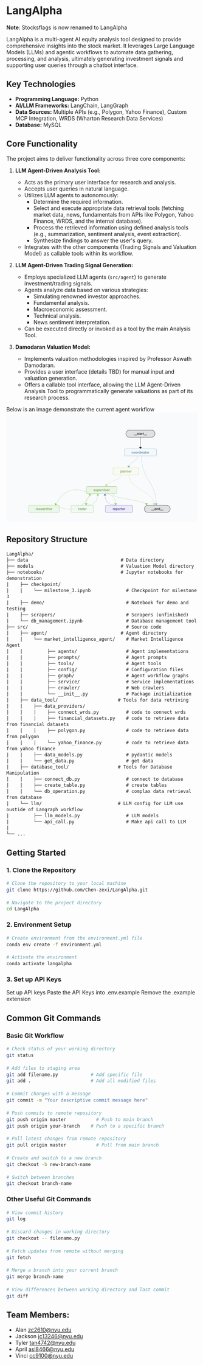 # LangAlpha

 **Note**: Stocksflags is now renamed to LangAlpha
 
LangAlpha is a multi-agent AI equity analysis tool designed to provide comprehensive insights into the stock market. It leverages Large Language Models (LLMs) and agentic workflows to automate data gathering, processing, and analysis, ultimately generating investment signals and supporting user queries through a chatbot interface.



## Key Technologies

*   **Programming Language:** Python
*   **AI/LLM Frameworks:** LangChain, LangGraph
*   **Data Sources:** Multiple APIs (e.g., Polygon, Yahoo Finance), Custom MCP Integration, WRDS (Wharton Research Data Services)
*   **Database:** MySQL

## Core Functionality

The project aims to deliver functionality across three core components:

1.  **LLM Agent-Driven Analysis Tool:**
    *   Acts as the primary user interface for research and analysis.
    *   Accepts user queries in natural language.
    *   Utilizes LLM agents to autonomously:
        *   Determine the required information.
        *   Select and execute appropriate data retrieval tools (fetching market data, news, fundamentals from APIs like Polygon, Yahoo Finance, WRDS, and the internal database).
        *   Process the retrieved information using defined analysis tools (e.g., summarization, sentiment analysis, event extraction).
        *   Synthesize findings to answer the user's query.
    *   Integrates with the other components (Trading Signals and Valuation Model) as callable tools within its workflow.

2.  **LLM Agent-Driven Trading Signal Generation:**
    *   Employs specialized LLM agents (`src/agent`) to generate investment/trading signals.
    *   Agents analyze data based on various strategies:
        *   Simulating renowned investor approaches.
        *   Fundamental analysis.
        *   Macroeconomic assessment.
        *   Technical analysis.
        *   News sentiment interpretation.
    *   Can be executed directly or invoked as a tool by the main Analysis Tool.

3.  **Damodaran Valuation Model:**
    *   Implements valuation methodologies inspired by Professor Aswath Damodaran.
    *   Provides a user interface (details TBD) for manual input and valuation generation.
    *   Offers a callable tool interface, allowing the LLM Agent-Driven Analysis Tool to programmatically generate valuations as part of its research process.

Below is an image demonstrate the current agent workflow
![graph](/assets/graph.jpg)

## Repository Structure
```
LangAlpha/
├── data                                  # Data directory
├── models                                # Valuation Model directory
├── notebooks/                            # Jupyter notebooks for demonstration
|    ├── checkpoint/
|    |    └── milestone_3.ipynb             # Checkpoint for milestone 3
|    ├── demo/                              # Notebook for demo and testing
|    ├── scrapers/                          # Scrapers (unfinished)
|    └── db_management.ipynb                # Database management tool                 
├── src/                                    # Source code
|    ├── agent/                           # Agent directory
|    |    └── market_intelligence_agent/    # Market Intelligence Agent
|    |         ├── agents/                  # Agent implementations
|    |         ├── prompts/                 # Agent prompts
|    |         ├── tools/                   # Agent tools
|    |         ├── config/                  # Configuration files
|    |         ├── graph/                   # Agent workflow graphs
|    |         ├── service/                 # Service implementations
|    |         ├── crawler/                 # Web crawlers
|    |         └── __init__.py              # Package initialization
|    ├── data_tool/                      # Tools for data retriving
|    |    ├── data_providers/             
|    |    |    ├── connect_wrds.py          # code to connect wrds
|    |    |    ├── financial_datasets.py    # code to retrieve data from financial datasets
|    |    |    ├── polygon.py               # code to retrieve data from polygon
|    |    |    └── yahoo_finance.py         # code to retrieve data from yahoo finance
|    |    ├── data_models.py                # pydantic models
|    |    └── get_data.py                   # get data
|    ├── database_tool/                  # Tools for Database Manipulation   
|    |    ├── connect_db.py                 # connect to database
|    |    ├── create_table.py               # create tables
|    |    └── db_operation.py               # complax data retrieval from database
|    └── llm/                            # LLM config for LLM use oustide of Langraph workflow
|         ├── llm_models.py                 # LLM models
|         └── api_call.py                   # Make api call to LLM
|  
└── ...
```

## Getting Started

### 1. Clone the Repository
```bash
# Clone the repository to your local machine
git clone https://github.com/Chen-zexi/LangAlpha.git

# Navigate to the project directory
cd LangAlpha
```

### 2. Environment Setup
```bash
# Create environment from the environment.yml file
conda env create -f environment.yml

# Activate the environment
conda activate langalpha
```

### 3. Set up API Keys
Set up API keys
Paste the API Keys into .env.example
Remove the .example extension

## Common Git Commands

### Basic Git Workflow
```bash
# Check status of your working directory
git status

# Add files to staging area
git add filename.py            # Add specific file
git add .                      # Add all modified files

# Commit changes with a message
git commit -m "Your descriptive commit message here"

# Push commits to remote repository
git push origin master           # Push to main branch
git push origin your-branch    # Push to a specific branch

# Pull latest changes from remote repository
git pull origin master           # Pull from main branch

# Create and switch to a new branch
git checkout -b new-branch-name

# Switch between branches
git checkout branch-name
```

### Other Useful Git Commands
```bash
# View commit history
git log

# Discard changes in working directory
git checkout -- filename.py

# Fetch updates from remote without merging
git fetch

# Merge a branch into your current branch
git merge branch-name

# View differences between working directory and last commit
git diff
```

## Team Members: 
- Alan zc2610@nyu.edu
- Jackson jc13246@nyu.edu
- Tyler tan4742@nyu.edu
- April asl8466@nyu.edu
- Vinci cc9100@nyu.edu